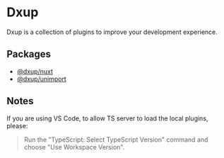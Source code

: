 # Dxup

Dxup is a collection of plugins to improve your development experience.

## Packages

- [@dxup/nuxt](/packages/nuxt)
- [@dxup/unimport](/packages/unimport)

## Notes

If you are using VS Code, to allow TS server to load the local plugins, please:

> Run the "TypeScript: Select TypeScript Version" command and choose "Use Workspace Version". 
